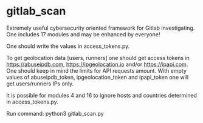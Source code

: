 # gitlab_scan
Extremely useful cybersecurity oriented framework for Gitlab investigating. One includes 17 modules and may be enhanced by everyone!

One should write the values in access_tokens.py.

To get geolocation data [users, runners] one should get access tokens in https://abuseipdb.com, https://ipgeolocation.io and/or https://ipapi.com. One should keep in mind the limits for API requests amount. With empty values of abuseipdb_token, ipgeolocation_token and ipapi_token one will get users/runners IPs only.

It is possible for modules 4 and 16 to ignore hosts and countries determined in access_tokens.py.

Run command: python3 gitlab_scan.py
